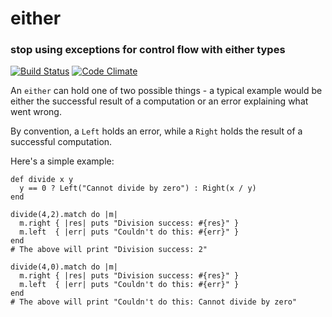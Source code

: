 # either
### stop using exceptions for control flow with either types

[![Build Status](https://travis-ci.org/rsslldnphy/either.png)](https://travis-ci.org/rsslldnphy/either)
[![Code Climate](https://codeclimate.com/github/rsslldnphy/either.png)](https://codeclimate.com/github/rsslldnphy/either)

An `either` can hold one of two possible things - a typical example would be either the successful result of a computation or an error explaining what went wrong.

By convention, a `Left` holds an error, while a `Right` holds the result of a successful computation.

Here's a simple example:

    def divide x y
      y == 0 ? Left("Cannot divide by zero") : Right(x / y)
    end

    divide(4,2).match do |m|
      m.right { |res| puts "Division success: #{res}" }
      m.left  { |err| puts "Couldn't do this: #{err}" }
    end
    # The above will print "Division success: 2"

    divide(4,0).match do |m|
      m.right { |res| puts "Division success: #{res}" }
      m.left  { |err| puts "Couldn't do this: #{err}" }
    end
    # The above will print "Couldn't do this: Cannot divide by zero"

